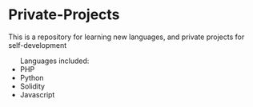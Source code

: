 # Private-Projects
This is a repository for learning new languages, and private projects for self-development
<ul>
Languages included:
<li>PHP
<li>Python
<li>Solidity
<li>Javascript</li>
